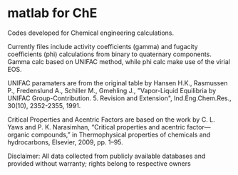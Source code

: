 # matlab for ChE
Codes developed for Chemical engineering calculations.

Currently files include activity coefficients (gamma) and fugacity coefficients (phi) calculations from binary to quaternary components. Gamma calc based on UNIFAC method, while phi calc make use of the virial EOS.

UNIFAC paramaters are from the original table by Hansen H.K., Rasmussen P., Fredenslund A., Schiller M., Gmehling J., "Vapor-Liquid Equilibria by UNIFAC Group-Contribution. 5. Revision and Extension", Ind.Eng.Chem.Res., 30(10), 2352-2355, 1991.

Critical Properties and Acentric Factors are based on the work by C. L. Yaws and P. K. Narasimhan, “Critical properties and acentric factor—organic compounds,” in Thermophysical properties of chemicals and hydrocarbons, Elsevier, 2009, pp. 1–95.

Disclaimer: All data collected from publicly available databases and provided without warranty; rights belong to respective owners
